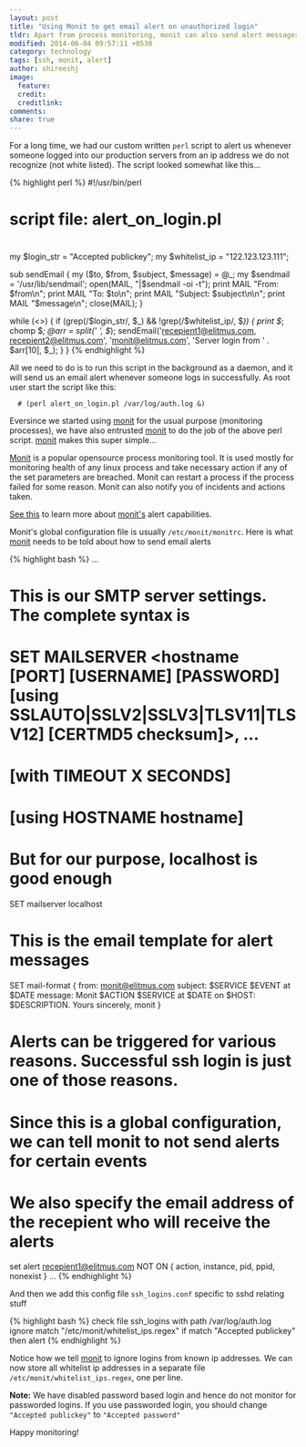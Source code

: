 ```yaml
---
layout: post
title: "Using Monit to get email alert on unauthorized login"
tldr: Apart from process monitoring, monit can also send alert messages on certain events. This feature can be used to get notified whenever someone logs into your unix/linux server
modified: 2014-06-04 09:57:11 +0530
category: technology
tags: [ssh, monit, alert]
author: shireeshj
image:
  feature: 
  credit: 
  creditlink: 
comments: 
share: true
---
```



For a long time, we had our custom written `perl` script to alert us whenever someone logged into our production servers from an ip address we do not recognize (not white listed). The script looked somewhat like this...

{% highlight perl %}
#!/usr/bin/perl
# script file: alert_on_login.pl
#
my $login_str = "Accepted publickey";
my $whitelist_ip = "122.123.123.111";

sub sendEmail
{
        my ($to, $from, $subject, $message) = @_;
        my $sendmail = '/usr/lib/sendmail';
        open(MAIL, "|$sendmail -oi -t");
        print MAIL "From: $from\n";
        print MAIL "To: $to\n";
        print MAIL "Subject: $subject\n\n";
        print MAIL "$message\n";
        close(MAIL);
}

while (<>) {
        if (grep(/$login_str/, $_) && !grep(/$whitelist_ip/, $_)) {
                print $_;
                chomp $_;
                @arr = split(' ', $_);
                sendEmail('recepient1@elitmus.com, recepient2@elitmus.com',
                          'monit@elitmus.com',
                          'Server login from ' . $arr[10],
                          $_);
        }
}
{% endhighlight %}

All we need to do is to run this script in the background as a daemon, and it will send us an email alert whenever someone logs in successfully. As root user start the script like this:

      # (perl alert_on_login.pl /var/log/auth.log &)


Eversince we started using [monit][1] for the usual purpose (monitoring processes), we have also entrusted [monit][1] to do the job of the above perl script. [monit][1] makes this super simple...

[Monit][1] is a popular opensource process monitoring tool. It is used mostly for monitoring health of any linux process and take necessary action if any of the set parameters are breached. Monit can restart a process if the process failed for some reason. Monit can also notify you of incidents and actions taken.

[See this][2] to learn more about [monit's][1] alert capabilities.

Monit's global configuration file is usually `/etc/monit/monitrc`. Here is what [monit][1] needs to be told about how to send email alerts

{% highlight bash %}
...
# This is our SMTP server settings. The complete syntax is
# SET MAILSERVER <hostname [PORT] [USERNAME] [PASSWORD] [using SSLAUTO|SSLV2|SSLV3|TLSV11|TLSV12] [CERTMD5 checksum]>, ...
#          [with TIMEOUT X SECONDS]
#          [using HOSTNAME hostname]
#
# But for our purpose, localhost is good enough
SET mailserver localhost

# This is the email template for alert messages
SET mail-format {
  from: monit@elitmus.com
  subject: $SERVICE $EVENT at $DATE
  message: Monit $ACTION $SERVICE at $DATE on $HOST: $DESCRIPTION.
           Yours sincerely,
           monit
}

# Alerts can be triggered for various reasons. Successful ssh login is just one of those reasons.
# Since this is a global configuration, we can tell monit to not send alerts for certain events
#  We also specify the email address of the recepient who will receive the alerts

set alert recepient1@elitmus.com NOT ON { action, instance, pid, ppid, nonexist }
...
{% endhighlight %}

And then we add this config file `ssh_logins.conf` specific to sshd relating stuff

{% highlight bash %}
check file ssh_logins with path /var/log/auth.log
  ignore match "/etc/monit/whitelist_ips.regex"
  if match "Accepted publickey" then alert
{% endhighlight %}

Notice how we tell [monit][1] to ignore logins from known ip addresses. We can now store all whitelist ip addresses in a separate file `/etc/monit/whitelist_ips.regex`, one per line.

**Note:** We have disabled password based login and hence do not monitor for passworded logins. If you use passworded login, you should change `"Accepted publickey"` to `"Accepted password"` 


Happy monitoring!

[1]: https://mmonit.com/monit/
[2]: https://mmonit.com/monit/documentation/monit.html#alert_messages